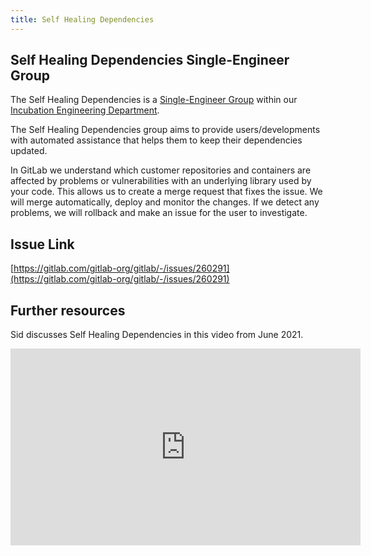 ```yaml
---
title: Self Healing Dependencies
---
```


## Self Healing Dependencies Single-Engineer Group

The Self Healing Dependencies is a [Single-Engineer Group](/handbook/company/structure/#single-engineer-groups) within our [Incubation Engineering Department](/handbook/engineering/development/incubation/).

The Self Healing Dependencies group aims to provide users/developments with automated assistance that helps them to keep their dependencies updated.

In GitLab we understand which customer repositories and containers are affected by problems or vulnerabilities with an underlying library used by your code.  This allows us to create a merge request that fixes the issue.  We will merge automatically, deploy and monitor the changes.  If we detect any problems, we will rollback and make an issue for the user to investigate.

## Issue Link

[https://gitlab.com/gitlab-org/gitlab/-/issues/260291](https://gitlab.com/gitlab-org/gitlab/-/issues/260291)

## Further resources

Sid discusses Self Healing Dependencies in this video from June 2021.

<iframe width="560" height="315" src="https://www.youtube.com/embed/yn-V8F_Sjr4" title="YouTube video player" frameborder="0" allow="accelerometer; autoplay; clipboard-write; encrypted-media; gyroscope; picture-in-picture" allowfullscreen></iframe>
